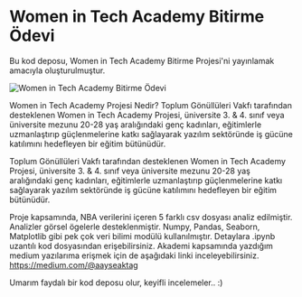 # Women in Tech Academy Bitirme Ödevi

Bu kod deposu, Women in Tech Academy Bitirme Projesi'ni yayınlamak amacıyla oluşturulmuştur.

![Women in Tech Academy Bitirme Ödevi](https://user-images.githubusercontent.com/85439997/182043599-04d0002b-e9cb-4483-a4b4-473c4bb061fa.gif)

Women in Tech Academy Projesi Nedir?
Toplum Gönüllüleri Vakfı tarafından desteklenen Women in Tech Academy Projesi, üniversite 3. & 4. sınıf veya üniversite mezunu 20-28 yaş aralığındaki genç kadınları, eğitimlerle uzmanlaştırıp güçlenmelerine katkı sağlayarak yazılım sektöründe iş gücüne katılımını hedefleyen bir eğitim bütünüdür.

Toplum Gönüllüleri Vakfı tarafından desteklenen Women in Tech Academy Projesi, üniversite 3. & 4. sınıf veya üniversite mezunu 20-28 yaş aralığındaki genç kadınları, eğitimlerle uzmanlaştırıp güçlenmelerine katkı sağlayarak yazılım sektöründe iş gücüne katılımını hedefleyen bir eğitim bütünüdür.

Proje kapsamında, NBA verilerini içeren 5 farklı csv dosyası analiz edilmiştir. Analizler görsel ögelerle desteklenmiştir.
Numpy, Pandas, Seaborn, Matplotlib gibi pek çok veri bilimi modülü kullanılmıştır. Detaylara .ipynb uzantılı kod dosyasından erişebilirsiniz.
Akademi kapsamında yazdığım medium yazılarıma erişmek için de aşağıdaki linki inceleyebilirsiniz.
https://medium.com/@aayseaktag


Umarım faydalı bir kod deposu olur, keyifli incelemeler.. :)
